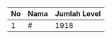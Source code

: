 | No | Nama            | Jumlah Level |
|----|-----------------|--------------|
| 1  | #    |    1918        |
